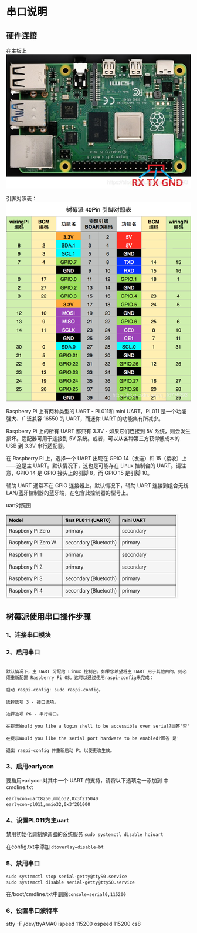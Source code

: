 # 串口说明

## 硬件连接

在主板上
![1](../../tmpimage/2022-02-11-17-01-28.png)

引脚对照表：
![2](../../tmpimage/2022-02-11-17-02-24.png)

Raspberry Pi 上有两种类型的 UART - PL011和 mini UART。PL011 是一个功能强大、广泛兼容 16550 的 UART，而迷你 UART 的功能集有所减少。

Raspberry Pi 上的所有 UART 都只有 3.3V - 如果它们连接到 5V 系统，则会发生损坏。适配器可用于连接到 5V 系统。或者，可以从各种第三方获得低成本的 USB 到 3.3V 串行适配器。

在 Raspberry Pi 上，选择一个 UART 出现在 GPIO 14（发送）和 15（接收）上——这是主 UART。默认情况下，这也是可能存在 Linux 控制台的 UART。请注意，GPIO 14 是 GPIO 接头上的引脚 8，而 GPIO 15 是引脚 10。

辅助 UART 通常不在 GPIO 连接器上。默认情况下，辅助 UART 连接到组合无线 LAN/蓝牙控制器的蓝牙端，在包含此控制器的型号上。

uart对照图

![3](../../tmpimage/2022-02-11-17-23-29.png)

## 树莓派使用串口操作步骤

### 1、连接串口模块

### 2、启用串口

```Shell

默认情况下，主 UART 分配给 Linux 控制台。如果您希望将主 UART 用于其他目的，则必须重新配置 Raspberry Pi OS。这可以通过使用raspi-config来完成：

启动 raspi-config: sudo raspi-config。

选择选项 3 - 接口选项。

选择选项 P6 - 串行端口。

在提示Would you like a login shell to be accessible over serial?回答'否'

在提示Would you like the serial port hardware to be enabled?回答'是'

退出 raspi-config 并重新启动 Pi 以使更改生效。
```

### 3、启用earlycon

要启用earlycon对其中一个 UART 的支持，请将以下选项之一添加到 中cmdline.txt

```Shell
earlycon=uart8250,mmio32,0x3f215040 
earlycon=pl011,mmio32,0x3f201000
```

### 4、设置PL011为主uart

禁用初始化调制解调器的系统服务
`sudo systemctl disable hciuart`

在config.txt中添加
`dtoverlay=disable-bt`

### 5、禁用串口

```Shell
sudo systemctl stop serial-getty@ttyS0.service
sudo systemctl disable serial-getty@ttyS0.service
```

在/boot/cmdline.txt中删除`console=serial0,115200`

### 6、设置串口波特率

stty -F /dev/ttyAMA0 ispeed 115200 ospeed 115200 cs8

